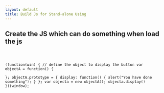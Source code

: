 ```yaml
---
layout: default
title: Build Js for Stand-alone Using
---
```


<h2>Create the JS which can do something when load the js</h2>
<code>

(function(win) {
    // define the object to display the button
    var objectA = function() {            
    };
    objectA.prototype = {
            display: function() {
                alert("You have done something");
            }
    };
    var objecta = new objectA();
    objecta.display()
})(window);

</code>
